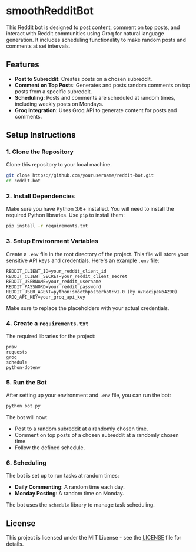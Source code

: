 # smoothRedditBot
This Reddit bot is designed to post content, comment on top posts, and interact with Reddit communities using Groq for natural language generation. It includes scheduling functionality to make random posts and comments at set intervals.

## Features

- **Post to Subreddit**: Creates posts on a chosen subreddit.
- **Comment on Top Posts**: Generates and posts random comments on top posts from a specific subreddit.
- **Scheduling**: Posts and comments are scheduled at random times, including weekly posts on Mondays.
- **Groq Integration**: Uses Groq API to generate content for posts and comments.

## Setup Instructions

### 1. Clone the Repository

Clone this repository to your local machine.

```bash
git clone https://github.com/yourusername/reddit-bot.git
cd reddit-bot
```

### 2. Install Dependencies

Make sure you have Python 3.6+ installed. You will need to install the required Python libraries. Use `pip` to install them:

```bash
pip install -r requirements.txt
```

### 3. Setup Environment Variables

Create a `.env` file in the root directory of the project. This file will store your sensitive API keys and credentials. Here's an example `.env` file:

```plaintext
REDDIT_CLIENT_ID=your_reddit_client_id
REDDIT_CLIENT_SECRET=your_reddit_client_secret
REDDIT_USERNAME=your_reddit_username
REDDIT_PASSWORD=your_reddit_password
REDDIT_USER_AGENT=python:smoothposterbot:v1.0 (by u/RecipeNo4290)
GROQ_API_KEY=your_groq_api_key
```

Make sure to replace the placeholders with your actual credentials.

### 4. Create a `requirements.txt`

The required libraries for the project:

```plaintext
praw
requests
groq
schedule
python-dotenv
```

### 5. Run the Bot

After setting up your environment and `.env` file, you can run the bot:

```bash
python bot.py
```

The bot will now:
- Post to a random subreddit at a randomly chosen time.
- Comment on top posts of a chosen subreddit at a randomly chosen time.
- Follow the defined schedule.

### 6. Scheduling

The bot is set up to run tasks at random times:
- **Daily Commenting**: A random time each day.
- **Monday Posting**: A random time on Monday.

The bot uses the `schedule` library to manage task scheduling.

## License

This project is licensed under the MIT License - see the [LICENSE](LICENSE) file for details.
